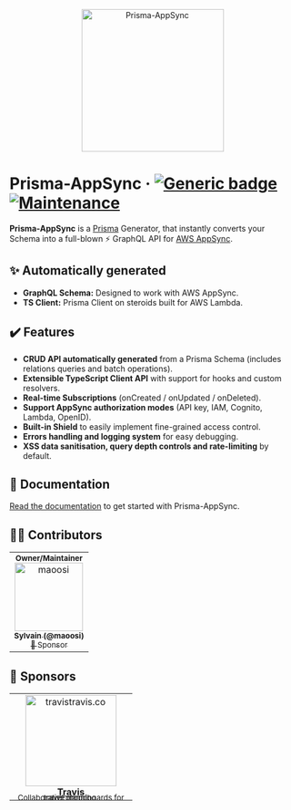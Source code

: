 <p align="center">
    <img width="250" height="250" src="https://prisma-appsync.vercel.app/logo.png" alt="Prisma-AppSync" />
</p>

# Prisma-AppSync &middot; [![Generic badge](https://img.shields.io/badge/Generator%20for-◭%20Prisma-9F7AEA.svg)](https://www.prisma.io) [![Maintenance](https://img.shields.io/badge/Maintained%3F-yes-green.svg)](https://github.com/maoosi/prisma-appsync/graphs/commit-activity)

**Prisma-AppSync** is a [Prisma](https://www.prisma.io) Generator, that instantly converts your Schema into a full-blown ⚡&#160;GraphQL&#160;API for [AWS AppSync](https://aws.amazon.com/appsync/).

## ✨ Automatically generated

- **GraphQL Schema:** Designed to work with AWS AppSync.
- **TS Client:** Prisma Client on steroids built for AWS Lambda.

## ✔️ Features

- **CRUD API automatically generated** from a Prisma Schema (includes relations queries and batch operations).
- **Extensible TypeScript Client API** with support for hooks and custom resolvers.
- **Real-time Subscriptions** (onCreated / onUpdated / onDeleted).
- **Support AppSync authorization modes** (API key, IAM, Cognito, Lambda, OpenID).
- **Built-in Shield** to easily implement fine-grained access control.
- **Errors handling and logging system** for easy debugging.
- **XSS data sanitisation, query depth controls and rate-limiting** by default.

## 📓 Documentation

[Read the documentation](https://prisma-appsync.vercel.app) to get started with Prisma-AppSync.

## 🧙‍♂️ Contributors

<table>
    <tr>
        <td align="center">
            <div>
                <sub><b>Owner/Maintainer</b></sub>
            </div>
            <div>
                <a href="https://github.com/maoosi" target="_blank">
                    <img src="https://avatars2.githubusercontent.com/u/4679377?v=3?s=120" width="120px;" alt="maoosi"/>
                    <br /><sub><b>Sylvain (@maoosi)</b></sub>
                </a>
            </div>
            <div>
                <a href="https://github.com/sponsors/maoosi"><sub>💚 Sponsor</sub></a>
            </div>
        </td>
    </tr>
</table>

## 🤟 Sponsors

<table>
      <tr>
        <td align="center" style="width:200px;">
            <a href="https://travistravis.co" target="_blank">
                <img src="https://prisma-appsync.vercel.app/sponsors/travis.png" width="160px;" alt="travistravis.co"/>
                <br /><b>Travis</b>
                <br /><sub style="line-height: 0;vertical-align: baseline;">Collaborative moodboards for travel planning.</sub>
            </a>
        </td>
    </tr>
</table>
